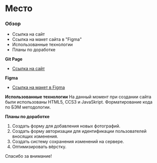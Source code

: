 # Место

### Обзор
* Ссылка на сайт
* Ссылка на макет сайта в "Figma"
* Использованные технологии
* Планы по доработке

**Git Page**

* [Ссылка на сайт]()

**Figma**

* [Ссылка на макет в Figma](https://www.figma.com/file/2cn9N9jSkmxD84oJik7xL7/JavaScript.-Sprint-4?node-id=0%3A1)

**Использованные технологии**
  На данный момент при создании сайта были использованы HTML5, CCS3 и JavaSkript.
  Форматирование кода по БЭМ методологии.

**Планы по доработке**
  1. Создать форму для добавления новых фотографий.
  2. Создать форму авторизации для идентификации пользователей вносящих изменения.
  3. Создать систему сохранения изменений на сервере.
  4. Оптимизировать вёрстку.

Спасибо за внимание!
